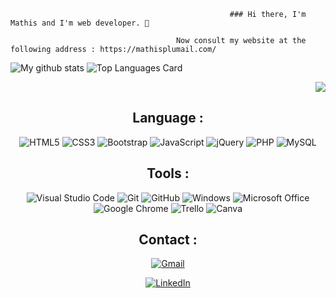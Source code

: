                                                      ### Hi there, I'm Mathis and I'm web developer. 👋
                                                     
                                         Now consult my website at the following address : https://mathisplumail.com/
					 
![My github stats](https://github-readme-stats.vercel.app/api?username=Bastien-OC20&theme=gotham&show_icons=true)
![Top Languages Card](https://github-readme-stats.vercel.app/api/top-langs/?username=Bastien-OC20&theme=gotham)
					 
<div align="right">	
	
![](https://komarev.com/ghpvc/?username=Mathis-PLUMAIL&color=green)
	
</div>

<div align="center">
<h2>Language :</h2>
	
![HTML5](https://img.shields.io/badge/html5-%23E34F26.svg?style=for-the-badge&logo=html5&logoColor=white)
![CSS3](https://img.shields.io/badge/css3-%231572B6.svg?style=for-the-badge&logo=css3&logoColor=white)
![Bootstrap](https://img.shields.io/badge/bootstrap-%23563D7C.svg?style=for-the-badge&logo=bootstrap&logoColor=white)
![JavaScript](https://img.shields.io/badge/javascript-%23323330.svg?style=for-the-badge&logo=javascript&logoColor=%23F7DF1E)
![jQuery](https://img.shields.io/badge/jquery-%230769AD.svg?style=for-the-badge&logo=jquery&logoColor=white)
![PHP](https://img.shields.io/badge/php-%23777BB4.svg?style=for-the-badge&logo=php&logoColor=white)
![MySQL](https://img.shields.io/badge/mysql-%2300f.svg?style=for-the-badge&logo=mysql&logoColor=white)

<h2>Tools :</h2>

![Visual Studio Code](https://img.shields.io/badge/Visual%20Studio%20Code-0078d7.svg?style=for-the-badge&logo=visual-studio-code&logoColor=white)
![Git](https://img.shields.io/badge/git-%23F05033.svg?style=for-the-badge&logo=git&logoColor=white)
![GitHub](https://img.shields.io/badge/github-%23121011.svg?style=for-the-badge&logo=github&logoColor=white)
![Windows](https://img.shields.io/badge/Windows-0078D6?style=for-the-badge&logo=windows&logoColor=white)
![Microsoft Office](https://img.shields.io/badge/Microsoft_Office-D83B01?style=for-the-badge&logo=microsoft-office&logoColor=white)
![Google Chrome](https://img.shields.io/badge/Google%20Chrome-4285F4?style=for-the-badge&logo=GoogleChrome&logoColor=white)
![Trello](https://img.shields.io/badge/Trello-%23026AA7.svg?style=for-the-badge&logo=Trello&logoColor=white)
![Canva](https://img.shields.io/badge/Canva-%2300C4CC.svg?style=for-the-badge&logo=Canva&logoColor=white)

<h2>Contact :</h2>

<a href="mailto:mathis.plumail@gmail.com">
	
![Gmail](https://img.shields.io/badge/Gmail-D14836?style=for-the-badge&logo=gmail&logoColor=white)
	
</a>	
<a href="https://www.linkedin.com/in/mathis-plumail-62abb1199/" target="_blank">	
	
![LinkedIn](https://img.shields.io/badge/linkedin-%230077B5.svg?style=for-the-badge&logo=linkedin&logoColor=white)
	
</a>
</div>	
<!-- ![Cover](https://github.com/Mathis-PLUMAIL/Mathis-PLUMAIL/blob/master/img/mathis-plumail.PNG) -->
